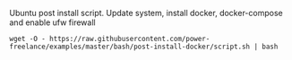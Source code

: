 Ubuntu post install script. Update system, install docker, docker-compose and enable ufw firewall

```
wget -O - https://raw.githubusercontent.com/power-freelance/examples/master/bash/post-install-docker/script.sh | bash
```
